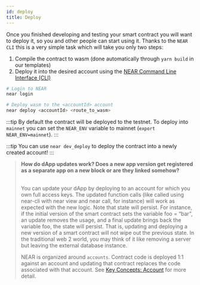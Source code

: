 ```yaml
---
id: deploy
title: Deploy
---
```

Once you finished developing and testing your smart contract you will want to deploy it, so you and
other people can start using it. Thanks to the `NEAR CLI` this is a very simple task which will take
you only two steps:

1. Compile the contract to wasm (done automatically through `yarn build` in our templates)
2. Deploy it into the desired account using the [NEAR Command Line Interface (CLI)](/concepts/tools/near-cli)

```bash
# Login to NEAR
near login

# Deploy wasm to the <accountId> account
near deploy <accountId> <route_to_wasm>
```

:::tip
By default the contract will be deployed to the testnet. To deploy into `mainnet` you can set the `NEAR_ENV` variable to mainnet (`export NEAR_ENV=mainnet`).
:::

:::tip
You can use `near dev_deploy` to deploy the contract into a newly created account!
:::

<blockquote class="info">
<strong>How do dApp updates work? Does a new app version get registered as a separate app on a new block or are they linked somehow?</strong><br /><br />
  
You can update your dApp by deploying to an account for which you own full access keys. The updated function calls (like called using near-cli with near view and near call, for instance) will work as expected with the new logic. Note that state will persist. For instance, if the initial version of the smart contract sets the variable foo = “bar”, an update removes the usage, and a final update brings back the variable foo, the state will persist. That is, updating and deploying a new version of a smart contract will not wipe out the previous state. In the traditional web 2 world, you may think of it like removing a server but leaving the external database instance.

NEAR is organized around `accounts`. Contract code is deployed 1:1 against an account and updating that contract replaces the code associated with that account. See [Key Concepts: Account](/docs/concepts/account) for more detail.
</blockquote>